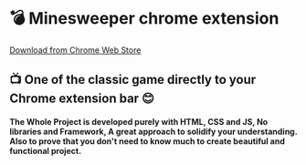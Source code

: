 # 💣 Minesweeper chrome extension
[Download from Chrome Web Store](https://chrome.google.com/webstore/detail/minesweeper/dekmhbcionhhaiegppdmghjmlehllgpm "Download from Chrome Web Store")
## 📺 One of the classic game directly to your Chrome extension bar 😊
#### The Whole Project is developed purely with HTML, CSS and JS, No libraries and Framework, A great approach to solidify your understanding. Also to prove that you don't need to know much to create beautiful and functional project.
